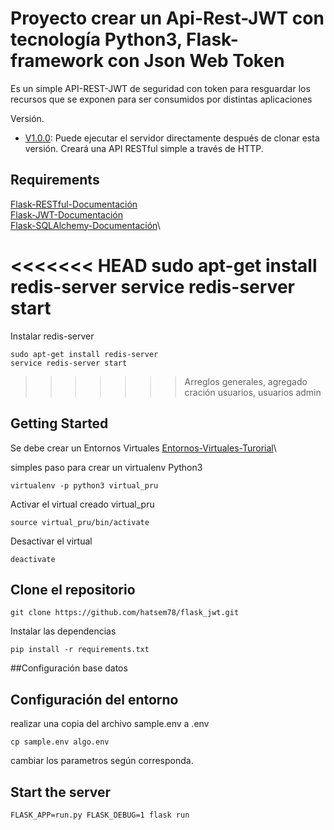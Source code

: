 

# Proyecto crear un Api-Rest-JWT con tecnología Python3, Flask-framework con Json Web Token

Es un simple API-REST-JWT de seguridad con token para resguardar los recursos que se exponen para ser consumidos por distintas aplicaciones

Versión.

- [V1.0.0](https://github.com/hatsem78/flask_jwt.git): Puede ejecutar el servidor directamente después de clonar esta versión. Creará una API RESTful simple a través de HTTP.


## Requirements
[Flask-RESTful-Documentación](https://flask-restful.readthedocs.io/en/latest/index.html)\
[Flask-JWT-Documentación](https://flask-jwt-extended.readthedocs.io/en/latest/) \
[Flask-SQLAlchemy-Documentación](http://flask-sqlalchemy.pocoo.org/2.3/)\


<<<<<<< HEAD
sudo apt-get install redis-server
service redis-server start
=======
Instalar redis-server

```
sudo apt-get install redis-server
service redis-server start
```
>>>>>>> Arreglos generales, agregado cración usuarios, usuarios admin


## Getting Started

Se debe crear un Entornos Virtuales 
[Entornos-Virtuales-Turorial](http://docs.python.org.ar/tutorial/3/venv.html)\

simples paso para crear un virtualenv Python3
```
virtualenv -p python3 virtual_pru
```

Activar el virtual creado virtual_pru
```
source virtual_pru/bin/activate
```

Desactivar el virtual 
```
deactivate 
```
## Clone el repositorio

```
git clone https://github.com/hatsem78/flask_jwt.git
```

Instalar las dependencias

```
pip install -r requirements.txt
```
##Configuración base datos

## Configuración del entorno 
realizar una copia del archivo sample.env a .env


```
cp sample.env algo.env
```



cambiar los parametros según corresponda.

## Start the server

```
FLASK_APP=run.py FLASK_DEBUG=1 flask run
```




